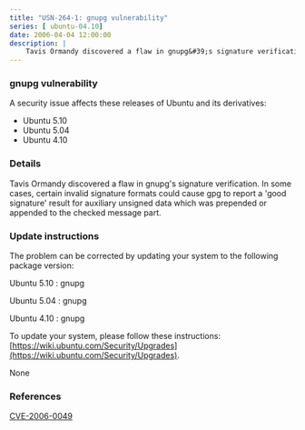 ```yaml
---
title: "USN-264-1: gnupg vulnerability"
series: [ ubuntu-04.10]
date: 2006-04-04 12:00:00
description: |
    Tavis Ormandy discovered a flaw in gnupg&#39;s signature verification. In some cases, certain invalid signature formats could cause gpg to report a &#39;good signature&#39; result for auxiliary unsigned data which was prepended or appended to the checked message part.
--- 
```

 
### gnupg vulnerability

A security issue affects these releases of Ubuntu and its derivatives:

* Ubuntu 5.10
* Ubuntu 5.04
* Ubuntu 4.10

### Details

Tavis Ormandy discovered a flaw in gnupg&#39;s signature verification. In some cases, certain invalid signature formats could cause gpg to report a &#39;good signature&#39; result for auxiliary unsigned data which was prepended or appended to the checked message part.

### Update instructions

The problem can be corrected by updating your system to the following package version:

Ubuntu 5.10
 : gnupg 

Ubuntu 5.04
 : gnupg 

Ubuntu 4.10
 : gnupg 

To update your system, please follow these instructions: [https://wiki.ubuntu.com/Security/Upgrades](https://wiki.ubuntu.com/Security/Upgrades).

None

### References

 [CVE-2006-0049](http://people.ubuntu.com/~ubuntu-security/cve/CVE-2006-0049)
 
